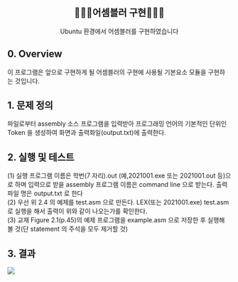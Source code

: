  <div align="center">
<h2> 🧑🏻‍💻어셈블러 구현🧑🏻‍💻 </h2>
Ubuntu 환경에서 어셈블러를 구현하였습니다
</div>

<h2>0. Overview</h2>
이 프로그램은 앞으로 구현하게 될 어셈블러의 구현에 사용될 기본요소 모듈을 구현하
는 것입니다.

<h2>1. 문제 정의</h2>
파일로부터 assembly 소스 프로그램을 입력받아 프로그래밍 언어의 기본적인 단위인
Token 을 생성하여 화면과 출력화일(output.txt)에 출력한다.

<h2>2. 실행 및 테스트</h2>
(1) 실행 프로그램 이름은 학번(7 자리).out (예,2021001.exe 또는 2021001.out 등)으로
하며 입력으로 받을 assembly 프로그램 이름은 command line 으로 받는다. 출력파일 명은 output.txt 로 한다<br>
(2) 우선 위 2.4 의 예제를 test.asm 으로 만든다. 
LEX(또는 2021001.exe) test.asm 로 실행을 해서 출력이 위와 같이 나오는가를 확인한다.<br>
(3) 교재 Figure 2.1(p.45)의 예제 프로그램을 example.asm 으로 저장한 후 실행해 볼 것(단 statement 의 주석을 모두 제거할 것)

<h2>3. 결과 </h2>
<img src = "https://github.com/kbsneues/blackJack-Game/assets/66941439/fe64d85d-9fd7-4b77-8d30-b56487d32c24" />
